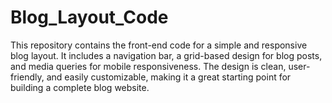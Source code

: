 # Blog_Layout_Code
This repository contains the front-end code for a simple and responsive blog layout. It includes a navigation bar, a grid-based design for blog posts, and media queries for mobile responsiveness. The design is clean, user-friendly, and easily customizable, making it a great starting point for building a complete blog website.
